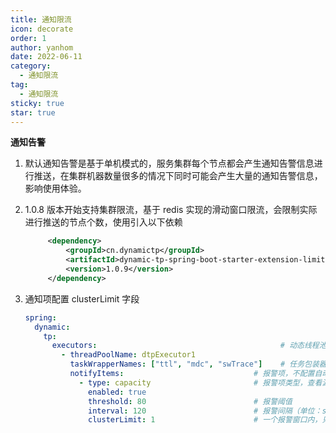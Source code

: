 ```yaml
---
title: 通知限流
icon: decorate
order: 1
author: yanhom
date: 2022-06-11
category:
  - 通知限流
tag:
  - 通知限流
sticky: true
star: true
---
```



**通知告警**

1. 默认通知告警是基于单机模式的，服务集群每个节点都会产生通知告警信息进行推送，在集群机器数量很多的情况下同时可能会产生大量的通知告警信息，影响使用体验。

2. 1.0.8 版本开始支持集群限流，基于 redis 实现的滑动窗口限流，会限制实际进行推送的节点个数，使用引入以下依赖
   ```xml
        <dependency>
            <groupId>cn.dynamictp</groupId>
            <artifactId>dynamic-tp-spring-boot-starter-extension-limiter-redis</artifactId>
            <version>1.0.9</version>
        </dependency>
    ```
3. 通知项配置 clusterLimit 字段
   ```yaml
   spring:
     dynamic:
       tp:
         executors:                                         # 动态线程池配置，省略其他项，具体看上述配置文件
           - threadPoolName: dtpExecutor1
             taskWrapperNames: ["ttl", "mdc", "swTrace"]    # 任务包装器名称，继承TaskWrapper接口
             notifyItems:                             # 报警项，不配置自动会按默认值配置（变更通知、容量报警、活性报警）
               - type: capacity                       # 报警项类型，查看源码 NotifyTypeEnum枚举类
                 enabled: true
                 threshold: 80                        # 报警阈值
                 interval: 120                        # 报警间隔（单位：s）
                 clusterLimit: 1                      # 一个报警窗口内，只允许该配置数量的机器进行推送通知，默认为1
   ```

